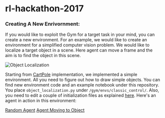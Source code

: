 # rl-hackathon-2017



### Creating A New Enrivornment:
If you would like to exploit the Gym for a target task in your mind, you can create a new environment. For an example, we would like to create an environment for a simplified computer vision problem.
We would like to localize a target object in a scene. Here agent can move a frame and the aim is to find the object in this scene. 

![Object Localization](http://research.microsoft.com/en-us/um/people/jingdw/salientobjectdetection/Salient%20Object%20Detection_files/2_reg.jpg "Object Localization Example")

Starting from [CartPole](https://github.com/openai/gym/blob/master/gym/envs/classic_control/cartpole.py) implementation, we implemented a simple environment. All you need to figure out how to draw simple objects. 
You can find new environment code and an example notebook under this repository. You place `object_localization.py` under `/gym/envs/classic_control/`. Also, you need to edit a couple of initialization files as explained [here](https://github.com/openai/gym/wiki/Environments). Here's an agent in action in this environment:


[Random Agent](screenshots/gif-random.gif)
[Agent Moving to Object](screenshots/gif-moving.gif)
